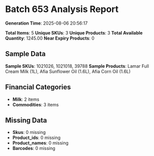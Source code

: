 # Batch 653 Analysis Report

**Generation Time**: 2025-08-06 20:56:17

**Total Items**: 5
**Unique SKUs**: 3
**Unique Products**: 3
**Total Available Quantity**: 1245.00
**Near Expiry Products**: 0

## Sample Data
**Sample SKUs**: 1021026, 1021018, 39788
**Sample Products**: Lamar Full Cream Milk (1L), Afia Sunflower Oil (1.6L), Afia Corn Oil (1.6L)

## Financial Categories
- **Milk**: 2 items
- **Commodities**: 3 items

## Missing Data
- **Skus**: 0 missing
- **Product_ids**: 0 missing
- **Product_names**: 0 missing
- **Barcodes**: 0 missing
